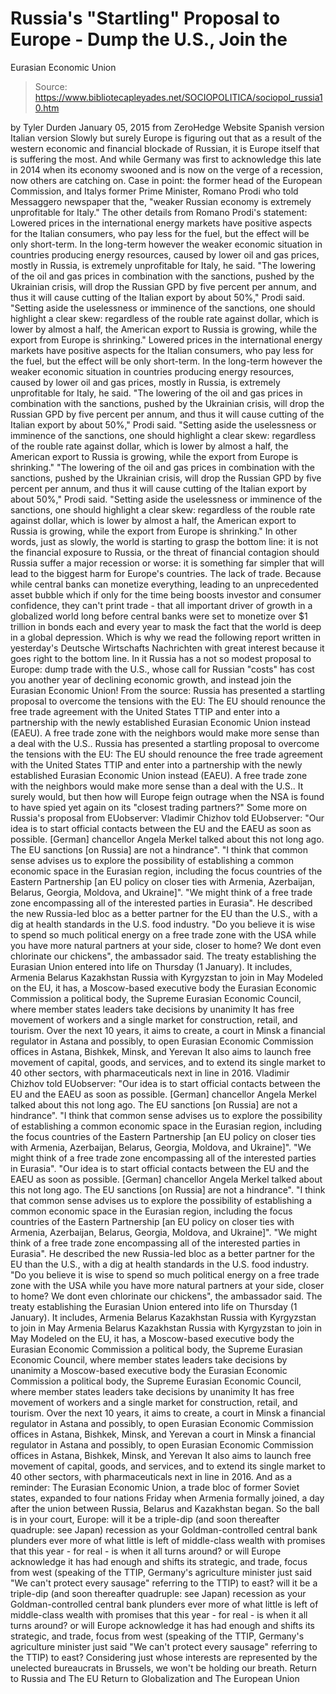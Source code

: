 # Russia's "Startling" Proposal to Europe - Dump the U.S., Join the 
Eurasian Economic Union

> Source: https://www.bibliotecapleyades.net/SOCIOPOLITICA/sociopol_russia10.htm

by Tyler Durden January 05, 2015
from ZeroHedge Website
Spanish version
Italian version
Slowly but surely Europe is figuring out that as a result of the western economic and financial blockade of Russian, it is Europe itself that is suffering the most. And while Germany was first to acknowledge this late in 2014 when its economy swooned and is now on the verge of a recession, now others are catching on.
Case in point:
the former head of the European Commission, and Italys former Prime Minister, Romano Prodi who told Messaggero newspaper that the, "weaker Russian economy is extremely unprofitable for Italy."
The other details from Romano Prodi's statement:
Lowered prices in the international energy markets have positive aspects for the Italian consumers, who pay less for the fuel, but the effect will be only short-term. In the long-term however the weaker economic situation in countries producing energy resources, caused by lower oil and gas prices, mostly in Russia, is extremely unprofitable for Italy, he said. "The lowering of the oil and gas prices in combination with the sanctions, pushed by the Ukrainian crisis, will drop the Russian GPD by five percent per annum, and thus it will cause cutting of the Italian export by about 50%," Prodi said. "Setting aside the uselessness or imminence of the sanctions, one should highlight a clear skew: regardless of the rouble rate against dollar, which is lower by almost a half, the American export to Russia is growing, while the export from Europe is shrinking."
Lowered prices in the international energy markets have positive aspects for the Italian consumers, who pay less for the fuel, but the effect will be only short-term.
In the long-term however the weaker economic situation in countries producing energy resources, caused by lower oil and gas prices, mostly in Russia, is extremely unprofitable for Italy, he said.
"The lowering of the oil and gas prices in combination with the sanctions, pushed by the Ukrainian crisis, will drop the Russian GPD by five percent per annum, and thus it will cause cutting of the Italian export by about 50%," Prodi said. "Setting aside the uselessness or imminence of the sanctions, one should highlight a clear skew: regardless of the rouble rate against dollar, which is lower by almost a half, the American export to Russia is growing, while the export from Europe is shrinking."
"The lowering of the oil and gas prices in combination with the sanctions, pushed by the Ukrainian crisis, will drop the Russian GPD by five percent per annum, and thus it will cause cutting of the Italian export by about 50%," Prodi said.
"Setting aside the uselessness or imminence of the sanctions, one should highlight a clear skew: regardless of the rouble rate against dollar, which is lower by almost a half, the American export to Russia is growing, while the export from Europe is shrinking."
In other words, just as slowly, the world is starting to grasp the bottom line: it is not the financial exposure to Russia, or the threat of financial contagion should Russia suffer a major recession or worse:
it is something far simpler that will lead to the biggest harm for Europe's countries. The lack of trade.
Because while central banks can monetize everything, leading to an unprecedented asset bubble which if only for the time being boosts investor and consumer confidence, they can't print trade - that all important driver of growth in a globalized world long before central banks were set to monetize over $1 trillion in bonds each and every year to mask the fact that the world is deep in a global depression.
Which is why we read the following report written in yesterday's Deutsche Wirtschafts Nachrichten with great interest because it goes right to the bottom line.
In it Russia has a not so modest proposal to Europe: dump trade with the U.S., whose call for Russian "costs" has cost you another year of declining economic growth, and instead join the Eurasian Economic Union!
From the source:
Russia has presented a startling proposal to overcome the tensions with the EU: The EU should renounce the free trade agreement with the United States TTIP and enter into a partnership with the newly established Eurasian Economic Union instead (EAEU). A free trade zone with the neighbors would make more sense than a deal with the U.S..
Russia has presented a startling proposal to overcome the tensions with the EU: The EU should renounce the free trade agreement with the United States TTIP and enter into a partnership with the newly established Eurasian Economic Union instead (EAEU).
A free trade zone with the neighbors would make more sense than a deal with the U.S..
It surely would, but then how will Europe feign outrage when the NSA is found to have spied yet again on its "closest trading partners?"
Some more on Russia's proposal from EUobserver:
Vladimir Chizhov told EUobserver: "Our idea is to start official contacts between the EU and the EAEU as soon as possible. [German] chancellor Angela Merkel talked about this not long ago. The EU sanctions [on Russia] are not a hindrance". "I think that common sense advises us to explore the possibility of establishing a common economic space in the Eurasian region, including the focus countries of the Eastern Partnership [an EU policy on closer ties with Armenia, Azerbaijan, Belarus, Georgia, Moldova, and Ukraine]". "We might think of a free trade zone encompassing all of the interested parties in Eurasia". He described the new Russia-led bloc as a better partner for the EU than the U.S., with a dig at health standards in the U.S. food industry. "Do you believe it is wise to spend so much political energy on a free trade zone with the USA while you have more natural partners at your side, closer to home? We dont even chlorinate our chickens", the ambassador said. The treaty establishing the Eurasian Union entered into life on Thursday (1 January). It includes, Armenia Belarus Kazakhstan Russia with Kyrgyzstan to join in May Modeled on the EU, it has, a Moscow-based executive body the Eurasian Economic Commission a political body, the Supreme Eurasian Economic Council, where member states leaders take decisions by unanimity It has free movement of workers and a single market for construction, retail, and tourism. Over the next 10 years, it aims to create, a court in Minsk a financial regulator in Astana and possibly, to open Eurasian Economic Commission offices in Astana, Bishkek, Minsk, and Yerevan It also aims to launch free movement of capital, goods, and services, and to extend its single market to 40 other sectors, with pharmaceuticals next in line in 2016.
Vladimir Chizhov told EUobserver:
"Our idea is to start official contacts between the EU and the EAEU as soon as possible. [German] chancellor Angela Merkel talked about this not long ago. The EU sanctions [on Russia] are not a hindrance". "I think that common sense advises us to explore the possibility of establishing a common economic space in the Eurasian region, including the focus countries of the Eastern Partnership [an EU policy on closer ties with Armenia, Azerbaijan, Belarus, Georgia, Moldova, and Ukraine]". "We might think of a free trade zone encompassing all of the interested parties in Eurasia".
"Our idea is to start official contacts between the EU and the EAEU as soon as possible. [German] chancellor Angela Merkel talked about this not long ago. The EU sanctions [on Russia] are not a hindrance".
"I think that common sense advises us to explore the possibility of establishing a common economic space in the Eurasian region, including the focus countries of the Eastern Partnership [an EU policy on closer ties with Armenia, Azerbaijan, Belarus, Georgia, Moldova, and Ukraine]".
"We might think of a free trade zone encompassing all of the interested parties in Eurasia".
He described the new Russia-led bloc as a better partner for the EU than the U.S., with a dig at health standards in the U.S. food industry.
"Do you believe it is wise to spend so much political energy on a free trade zone with the USA while you have more natural partners at your side, closer to home? We dont even chlorinate our chickens", the ambassador said.
The treaty establishing the Eurasian Union entered into life on Thursday (1 January).
It includes,
Armenia Belarus Kazakhstan Russia with Kyrgyzstan to join in May
Armenia
Belarus
Kazakhstan
Russia
with Kyrgyzstan to join in May
Modeled on the EU, it has,
a Moscow-based executive body the Eurasian Economic Commission a political body, the Supreme Eurasian Economic Council, where member states leaders take decisions by unanimity
a Moscow-based executive body
the Eurasian Economic Commission
a political body, the Supreme Eurasian Economic Council, where member states leaders take decisions by unanimity
It has free movement of workers and a single market for construction, retail, and tourism.
Over the next 10 years, it aims to create,
a court in Minsk a financial regulator in Astana and possibly, to open Eurasian Economic Commission offices in Astana, Bishkek, Minsk, and Yerevan
a court in Minsk
a financial regulator in Astana and
possibly, to open Eurasian Economic Commission offices in Astana, Bishkek, Minsk, and Yerevan
It also aims to launch free movement of capital, goods, and services, and to extend its single market to 40 other sectors, with pharmaceuticals next in line in 2016.
And as a reminder:
The Eurasian Economic Union, a trade bloc of former Soviet states, expanded to four nations Friday when Armenia formally joined, a day after the union between Russia, Belarus and Kazakhstan began.
So the ball is in your court, Europe:
will it be a triple-dip (and soon thereafter quadruple: see Japan) recession as your Goldman-controlled central bank plunders ever more of what little is left of middle-class wealth with promises that this year - for real - is when it all turns around? or will Europe acknowledge it has had enough and shifts its strategic, and trade, focus from west (speaking of the TTIP, Germany's agriculture minister just said "We can't protect every sausage" referring to the TTIP) to east?
will it be a triple-dip (and soon thereafter quadruple: see Japan) recession as your Goldman-controlled central bank plunders ever more of what little is left of middle-class wealth with promises that this year - for real - is when it all turns around?
or will Europe acknowledge it has had enough and shifts its strategic, and trade, focus from west (speaking of the TTIP, Germany's agriculture minister just said "We can't protect every sausage" referring to the TTIP) to east?
Considering just whose interests are represented by the unelected bureaucrats in Brussels, we won't be holding our breath.
Return to Russia and The EU
Return to Globalization and The European Union
